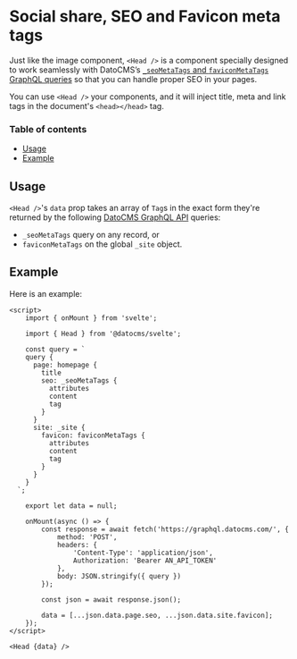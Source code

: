 # Social share, SEO and Favicon meta tags

Just like the image component, `<Head />` is a component specially designed to work seamlessly with DatoCMS’s [`_seoMetaTags` and `faviconMetaTags` GraphQL queries](https://www.datocms.com/docs/content-delivery-api/seo) so that you can handle proper SEO in your pages.

You can use `<Head />` your components, and it will inject title, meta and link tags in the document's `<head></head>` tag.

### Table of contents

<!-- START doctoc generated TOC please keep comment here to allow auto update -->
<!-- DON'T EDIT THIS SECTION, INSTEAD RE-RUN doctoc TO UPDATE -->

- [Usage](#usage)
- [Example](#example)

<!-- END doctoc generated TOC please keep comment here to allow auto update -->

## Usage

`<Head />`'s `data` prop takes an array of `Tag`s in the exact form they're returned by the following [DatoCMS GraphQL API](https://www.datocms.com/docs/content-delivery-api/seo) queries:

- `_seoMetaTags` query on any record, or
- `faviconMetaTags` on the global `_site` object.

## Example

Here is an example:

```svelte
<script>
	import { onMount } from 'svelte';

	import { Head } from '@datocms/svelte';

	const query = `
    query {
      page: homepage {
        title
        seo: _seoMetaTags {
          attributes
          content
          tag
        }
      }
      site: _site {
        favicon: faviconMetaTags {
          attributes
          content
          tag
        }
      }
    }
  `;

	export let data = null;

	onMount(async () => {
		const response = await fetch('https://graphql.datocms.com/', {
			method: 'POST',
			headers: {
				'Content-Type': 'application/json',
				Authorization: 'Bearer AN_API_TOKEN'
			},
			body: JSON.stringify({ query })
		});

		const json = await response.json();

		data = [...json.data.page.seo, ...json.data.site.favicon];
	});
</script>

<Head {data} />
```
